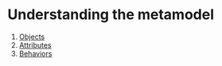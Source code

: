 # Understanding the metamodel

1. [Objects](objects.md)
2. [Attributes](attributes.md)
3. [Behaviors](behaviors.md)